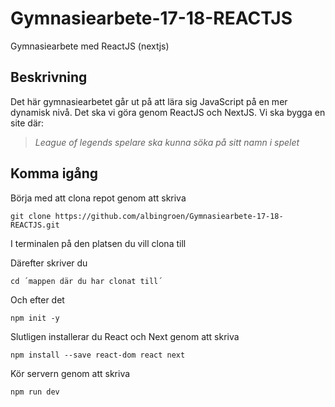 # Gymnasiearbete-17-18-REACTJS
Gymnasiearbete med ReactJS (nextjs)

## Beskrivning

Det här gymnasiearbetet går ut på att lära sig JavaScript på en mer dynamisk nivå. Det ska vi göra genom ReactJS och NextJS.
Vi ska bygga en site där:
> *League of legends spelare ska kunna söka på sitt namn i spelet*

## Komma igång

Börja med att clona repot genom att skriva

```git clone https://github.com/albingroen/Gymnasiearbete-17-18-REACTJS.git```

I terminalen på den platsen du vill clona till

Därefter skriver du

```cd ´mappen där du har clonat till´```

Och efter det

```npm init -y```

Slutligen installerar du React och Next genom att skriva

```npm install --save react-dom react next```

Kör servern genom att skriva

```npm run dev```

